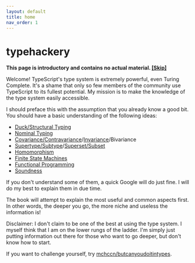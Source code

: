 ```yaml
---
layout: default
title: home
nav_order: 1
---
```


# typehackery

**This page is introductory and contains no actual material. [\[Skip\]][skip]**

Welcome! TypeScript's type system is extremely powerful, even Turing Complete.
It's a shame that only so few members of the community use TypeScript to its fullest potential.
My mission is to make the knowledge of the type system easily accessible.

I should preface this with the assumption that you already know a good bit.
You should have a basic understanding of the following ideas:

-   [Duck/Structural Typing][duck]
-   [Nominal Typing][nominal]
-   [Covariance/Contravariance][variance]/[Invariance][invariance]/Bivariance
-   [Supertype/Subtype][types]/[Superset/Subset][sets]
-   [Homomorphism][homo]
-   [Finite State Machines][fsm]
-   [Functional Programming][fp]
-   [Soundness][sound]

If you don't understand some of them, a quick Google will do just fine.
I will do my best to explain them in due time.

The book will attempt to explain the most useful and common aspects first.
In other words, the deeper you go, the more niche and useless the information is!

Disclaimer: I don't claim to be one of the best at using the type system.
I myself think that I am on the lower rungs of the ladder.
I'm simply just putting information out there for those who want to go deeper, but don't know how to start.

If you want to challenge yourself, try [mchccn/butcanyoudoitintypes][challenges].

[skip]: ./concepts
[duck]: https://en.wikipedia.org/wiki/Duck_typing
[nominal]: https://en.wikipedia.org/wiki/Nominal_type_system
[variance]: https://en.wikipedia.org/wiki/Covariance_and_contravariance_(computer_science)
[invariance]: https://en.wikipedia.org/wiki/Class_invariant
[types]: https://en.wikipedia.org/wiki/Top_type
[sets]: https://en.wikipedia.org/wiki/Subset
[homo]: https://en.wikipedia.org/wiki/Homomorphism
[fsm]: https://en.wikipedia.org/wiki/Finite-state_machine
[fp]: https://en.wikipedia.org/wiki/Functional_programming
[sound]: https://en.wikipedia.org/wiki/Soundness
[challenges]: https://github.com/mchccn/butcanyoudoitintypes
